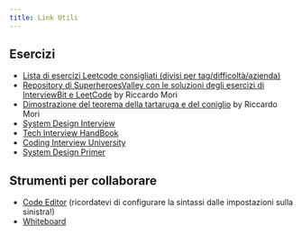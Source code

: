 ```yaml
---
title: Link Utili
---
```


## Esercizi
  - [Lista di esercizi Leetcode consigliati (divisi per tag/difficoltà/azienda)](https://seanprashad.com/leetcode-patterns/)
  - [Repository di SuperheroesValley con le soluzioni degli esercizi di InterviewBit e LeetCode](https://github.com/patacca/superheroes-exercises) by Riccardo Mori
  - [Dimostrazione del teorema della tartaruga e del coniglio](/attachments/dimostrazione_hare_tortoise.pdf) by Riccardo Mori
  - [System Design Interview](https://github.com/checkcheckzz/system-design-interview)
  - [Tech Interview HandBook](https://github.com/yangshun/tech-interview-handbook)
  - [Coding Interview University](https://github.com/jwasham/coding-interview-university)
  - [System Design Primer](https://github.com/donnemartin/system-design-primer)

## Strumenti per collaborare
  - [Code Editor](https://codeshare.io/AdZxz8) (ricordatevi di configurare la sintassi dalle impostazioni sulla sinistra!)
  - [Whiteboard](https://www.notebookcast.com/en)
